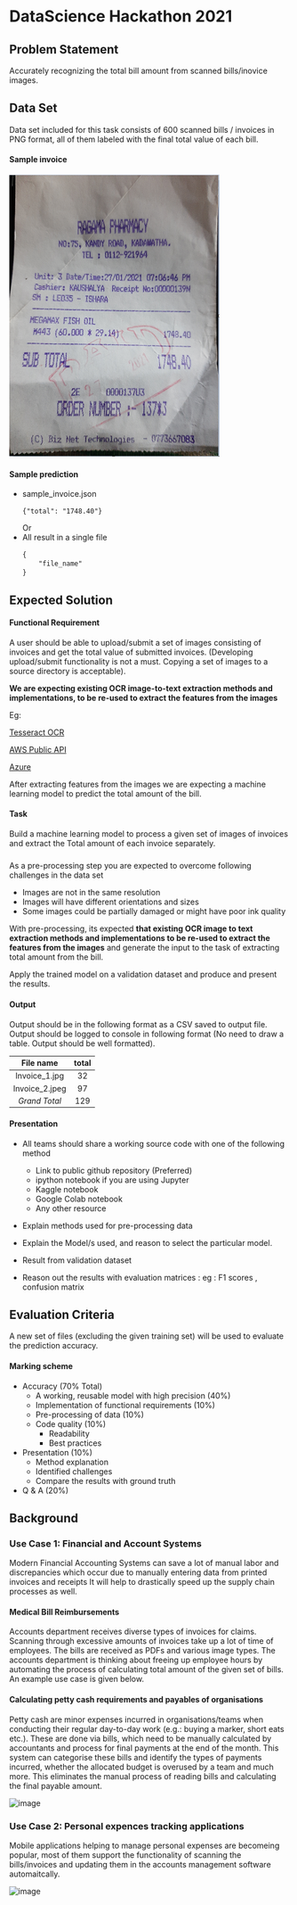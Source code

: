 # DataScience Hackathon 2021 

## Problem Statement 
Accurately recognizing the total bill amount from scanned bills/inovice images.

## Data Set
Data set included for this task consists of 600 scanned bills / invoices in PNG format, all of them  labeled with the final total value of each bill.

#### Sample invoice

![Image](sample/sample_invoice.PNG)

#### Sample prediction
* sample_invoice.json
    ```
    {"total": "1748.40"}
    ```
    Or
* All result in a single file
    ```
    {
        "file_name"
    }
    ```

## Expected Solution
#### Functional Requirement 

A user should be able to upload/submit a set of images consisting of invoices and get the total value of submitted invoices. (Developing upload/submit functionality is not a must. Copying a set of images to a source directory is acceptable). 

**We are expecting existing OCR image-to-text extraction methods and implementations, to be re-used to extract the features from the images**

Eg: 

[Tesseract OCR](https://github.com/tesseract-ocr/tesseract)

[AWS Public API](https://aws.amazon.com/blogs/machine-learning/automatically-extract-text-and-structured-data-from-documents-with-amazon-textract)


[Azure](https://azure.microsoft.com/en-gb/services/form-recognizer/#features)
    
After extracting features from the images we are expecting a machine learning model to predict the total amount of the bill.

#### Task 
Build a machine learning model to process a given set of images of invoices and extract the Total amount of each invoice separately. 

#####
As a pre-processing step you are expected to overcome following challenges in the data set
* Images are not in the same resolution
* Images will have different orientations and sizes
* Some images could be partially damaged or might have poor ink quality

With pre-processing, its expected **that existing OCR image to text extraction methods and implementations to be re-used to extract the features from the images** and generate the input to the task of extracting total amount from the bill.

Apply the trained model on a validation dataset and produce and present the results.


#### Output 

Output should be in the following format as a CSV saved to output file. Output should be logged to console in following format (No need to draw a table. Output should be well formatted).  

|File name|total|
|:---:|:---:|
|Invoice_1.jpg|32| 
|Invoice_2.jpeg|97|
| *Grand Total* |129| 


#### Presentation

* All teams should share a working source code with one of the following method
    * Link to public github repository (Preferred) 
    * ipython notebook if you are using Jupyter
    * Kaggle notebook
    * Google Colab notebook
    * Any other resource

* Explain methods used for pre-processing data 

* Explain the Model/s used, and reason to select the particular model.

* Result from validation dataset

* Reason out the results with evaluation matrices : eg : F1 scores , confusion matrix


## Evaluation Criteria 
A new set of files (excluding the given training set) will be used to evaluate the prediction accuracy.

#### Marking scheme

* Accuracy (70% Total)
    * A working, reusable model with high precision (40%)
    * Implementation of functional requirements (10%)
    * Pre-processing of data (10%)
    * Code quality (10%)
        * Readability
        * Best practices
* Presentation (10%)
    * Method explanation
    * Identified challenges
    * Compare the results with ground truth
* Q & A (20%)


## Background 
### Use Case 1: Financial and Account Systems 
Modern Financial Accounting Systems can save a lot of manual labor and discrepancies which occur due to manually entering data from printed invoices and receipts
It will help to drastically speed up the supply chain processes as well.

#### Medical Bill Reimbursements

Accounts department receives diverse types of invoices for claims. Scanning through excessive amounts of invoices take up a lot of time of employees. The bills are received as PDFs and various image types. The accounts department is thinking about freeing up employee hours by automating the process of calculating total amount of the given set of bills. An example use case is given below.

#### Calculating petty cash requirements and payables of organisations

Petty cash are minor expenses incurred in organisations/teams when conducting their regular day-to-day work (e.g.: buying a marker, short eats etc.). These are done via bills, which need to be manually calculated by accountants and process for final payments at the end of the month. This system can categorise these bills and identify the types of payments incurred, whether the allocated budget is overused by a team and much more. This eliminates the manual process of reading bills and calculating the final payable amount.

![image](https://user-images.githubusercontent.com/12439263/121522936-44a84580-ca13-11eb-9a2f-a7fc0c470513.png)

### Use Case 2: Personal expences tracking applications
Mobile applications helping to manage personal expenses are becomeing popular, most of them support the functionality of scanning the bills/invoices and updating them in the accounts management software automaitcally.

![image](https://d187qskirji7ti.cloudfront.net/news/wp-content/uploads/2018/05/veryfi-receipts-iphone-app.jpg)

